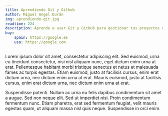 ```yaml
---
title: Aprendiendo Git y Github
author: Miguel Angel Durán
img: aprendiendo-git.jpg
readtime: 224
description: Aprende a usar Git y GitHub para gestionar tus proyectos de código
buy: 
    spain: https://google.es
    usa: https://google.com
---
```


Lorem ipsum dolor sit amet, consectetur adipiscing elit. Sed euismod, urna eu tincidunt consectetur, nisi nisl aliquam nunc, eget dictum enim urna at erat. Pellentesque habitant morbi tristique senectus et netus et malesuada fames ac turpis egestas. Etiam euismod, justo at facilisis cursus, enim erat dictum urna, nec dictum enim urna at erat. Mauris euismod, justo at facilisis cursus, enim erat dictum urna, nec dictum enim urna at erat.

Suspendisse potenti. Nullam ac urna eu felis dapibus condimentum sit amet a augue. Sed non neque elit. Sed ut imperdiet nisi. Proin condimentum fermentum nunc. Etiam pharetra, erat sed fermentum feugiat, velit mauris egestas quam, ut aliquam massa nisl quis neque. Suspendisse in orci enim.